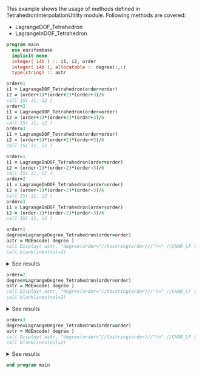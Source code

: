 This example shows the usage of methods defined in TetrahedronInterpolationUtility module. Following methods are covered:

- LagrangeDOF_Tetrahedron
- LagrangeInDOF_Tetrahedron

```fortran
program main
  use easifembase
  implicit none
  integer( i4b ) :: i1, i2, order
  integer( i4b ), allocatable :: degree(:,:)
  type(string) :: astr
```

```fortran
order=1
i1 = LagrangeDOF_Tetrahedron(order=order)
i2 = (order+1)*(order+2)*(order+3)/6
call IS( i1, i2 )
order=2
i1 = LagrangeDOF_Tetrahedron(order=order)
i2 = (order+1)*(order+2)*(order+3)/6
call IS( i1, i2 )
order=3
i1 = LagrangeDOF_Tetrahedron(order=order)
i2 = (order+1)*(order+2)*(order+3)/6
call IS( i1, i2 )
```

```fortran
order=1
i1 = LagrangeInDOF_Tetrahedron(order=order)
i2 = (order-1)*(order-2)*(order-3)/6
call IS( i1, i2 )
order=2
i1 = LagrangeInDOF_Tetrahedron(order=order)
i2 = (order-1)*(order-2)*(order-3)/6
call IS( i1, i2 )
order=3
i1 = LagrangeInDOF_Tetrahedron(order=order)
i2 = (order-1)*(order-2)*(order-3)/6
call IS( i1, i2 )
```

```fortran
order=1
degree=LagrangeDegree_Tetrahedron(order=order)
astr = MdEncode( degree )
call Display( astr, "degree(order="//tostring(order)//")=" //CHAR_LF )
call blanklines(nol=2)
```

<details>
<summary>See results</summary>
<div>

degree(order=1)=

| x | y | z |
| - | - | - |
| 0 | 0 | 0 |
| 1 | 0 | 0 |
| 0 | 1 | 0 |
| 0 | 0 | 1 |

</div>
</details>

```fortran
order=2
degree=LagrangeDegree_Tetrahedron(order=order)
astr = MdEncode( degree )
call Display( astr, "degree(order="//tostring(order)//")=" //CHAR_LF )
call blanklines(nol=2)
```

<details>
<summary>See results</summary>
<div>

degree(order=2)=

| x | y | z |
| - | - | - |
| 0 | 0 | 0 |
| 1 | 0 | 0 |
| 2 | 0 | 0 |
| 0 | 1 | 0 |
| 1 | 1 | 0 |
| 0 | 2 | 0 |
| 0 | 0 | 1 |
| 1 | 0 | 1 |
| 0 | 1 | 1 |
| 0 | 0 | 2 |

</div>
</details>

```fortran
order=3
degree=LagrangeDegree_Tetrahedron(order=order)
astr = MdEncode( degree )
call Display( astr, "degree(order="//tostring(order)//")=" //CHAR_LF )
call blanklines(nol=2)
```

<details>
<summary>See results</summary>
<div>

degree(order=3)=

| x | y | z |
| - | - | - |
| 0 | 0 | 0 |
| 1 | 0 | 0 |
| 2 | 0 | 0 |
| 3 | 0 | 0 |
| 0 | 1 | 0 |
| 1 | 1 | 0 |
| 2 | 1 | 0 |
| 0 | 2 | 0 |
| 1 | 2 | 0 |
| 0 | 3 | 0 |
| 0 | 0 | 1 |
| 1 | 0 | 1 |
| 2 | 0 | 1 |
| 0 | 1 | 1 |
| 1 | 1 | 1 |
| 0 | 2 | 1 |
| 0 | 0 | 2 |
| 1 | 0 | 2 |
| 0 | 1 | 2 |
| 0 | 0 | 3 |

</div>
</details>

```fortran
end program main
```
